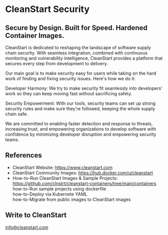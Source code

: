 # CleanStart Security
## Secure by Design. Built for Speed. Hardened Container Images. 

CleanStart is dedicated to reshaping the landscape of software supply chain security. With seamless integration, combined with continuous monitoring and vulnerability intelligence, CleanStart provides a platform that secures every step from development to delivery.

Our main goal is to make security easy for users while taking on the hard work of finding and fixing security issues. Here's how we do it:

Developer Harmony: We try to make security fit seamlessly into developers' work so they can keep moving fast without sacrificing safety.

Security Empowerment: With our tools, security teams can set up strong security rules and make sure they're followed, keeping the whole supply chain safe.

We are committed to enabling faster detection and response to threats, increasing trust, and empowering organizations to develop software with confidence by minimizing developer disruption and empowering security teams.

## References
* CleanStart Website: https://www.cleanstart.com⁠
* CleanStart Community Images: https://hub.docker.com/u/cleanstart
* How-to-Run CleanStart Images & Sample Projects: https://github.com/clnstrt/cleanstart-containers/tree/main/containers⁠  
    how-to-Run sample projects using dockerfile  
    how-to-Deploy via Kubernete YAML  
    how-to-Migrate from public images to CleanStart images  

## Write to CleanStart 
info@cleanstart.com
